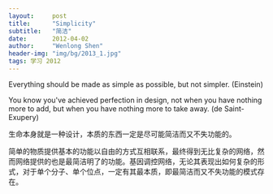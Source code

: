 ```yaml
---
layout:     post
title:      "Simplicity"
subtitle:   "简洁"
date:       2012-04-02
author:     "Wenlong Shen"
header-img: "img/bg/2013_1.jpg"
tags: 学习 2012
---
```


Everything should be made as simple as possible, but not simpler. (Einstein)

You know you've achieved perfection in design, not when you have nothing more to add, but when you have nothing more to take away. (de Saint-Exupery)

生命本身就是一种设计，本质的东西一定是尽可能简洁而又不失功能的。

简单的物质提供基本的功能以自由的方式互相联系，最终得到无比复杂的网络，然而网络提供的也是最简洁明了的功能。基因调控网络，无论其表现出如何复杂的形式，对于单个分子、单个位点，一定有其最本质，即最简洁而又不失功能的模式存在。
